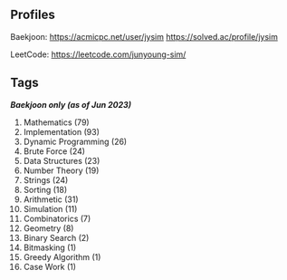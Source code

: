 ## Profiles

Baekjoon: https://acmicpc.net/user/jysim
          https://solved.ac/profile/jysim

LeetCode: https://leetcode.com/junyoung-sim/

## Tags
***Baekjoon only (as of Jun 2023)***

1. Mathematics (79)
2. Implementation (93)
3. Dynamic Programming (26)
4. Brute Force (24)
5. Data Structures (23)
6. Number Theory (19)
7. Strings (24)
8. Sorting (18)
9. Arithmetic (31)
10. Simulation (11)
11. Combinatorics (7)
12. Geometry (8)
13. Binary Search (2)
14. Bitmasking (1)
15. Greedy Algorithm (1)
16. Case Work (1)